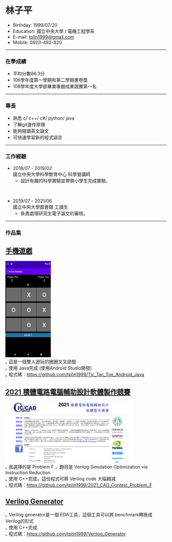 # 林子平 
- Birthday: 1999/07/20
- Education: 國立中央大學 / 電機工程學系
- E-mail: tplin1999@gmail.com
- Mobile: 0920-492-820
<hr>

### 在學成績
- 平均分數86.3分
- 106學年度第一學期和第二學期書卷獎
- 108學年度大學部畢業專題成果競賽第一名
<hr>

### 專長
- 熟悉 c/ c++/ c#/ python/ java
- 了解git運作原理
- 能夠閱讀英文論文
- 可快速學習新的程式語言
<hr>

### 工作經驗 
-  2018/07 - 2019/02 <BR>
    國立中央大學科學教育中心 科學營講師 <BR>
   * 設計有趣的科學實驗並帶領小學生完成實驗。 <BR>
  <BR>
    
-  2019/07 - 2021/06 <BR>
    國立中央大學圖書館 工讀生 <BR>
   * 負責處理研究生電子論文的審核。 <BR>
<hr>

### 作品集 
 ## <a href="https://github.com/tplin1999/Tic_Tac_Toe_Android_Java" target="blank"><B>手機遊戲</B></a> <BR>
   <img src="https://github.com/tplin1999/Tic_Tac_Toe_Android_Java/blob/main/example_picture/ex_pic1.png" height="300"><BR>
   ⌞ 這是一個雙人遊玩的圈圈叉叉遊戲<BR>
   ⌞ 使用 Java完成 (使用Android Studio開發) <BR>
   ⌞ 程式碼：https://github.com/tplin1999/Tic_Tac_Toe_Android_Java<BR>   
      
 ## <a href="https://github.com/tplin1999/2021_CAD_Contest_Problem_F" target="blank"><B>2021 積體電路電腦輔助設計軟體製作競賽</B></a> <BR>
   <img src="CAD_CONTEST.png" width="400"><BR>
   ⌞ 我選擇的是 Problem F ，題目是 Verilog Simulation Optimization via Instruction Reduction<BR>
   ⌞ 使用 C++完成，這份程式可將 Verilog code 大幅縮減 <BR>
   ⌞ 程式碼：https://github.com/tplin1999/2021_CAD_Contest_Problem_F<BR>

 ## <a href="https://github.com/tplin1999/Verilog_Generator" target="blank"><B>Verilog Generator</B></a> <BR>
   ⌞ Verilog generator是一個 EDA工具，這個工具可以將 benchmark轉換成 Verilog的形式<BR>
   ⌞ 使用 C++完成 <BR>
   ⌞ 程式碼：https://github.com/tplin1999/Verilog_Generator<BR>

